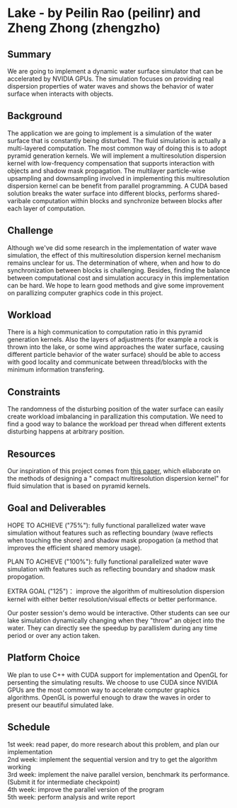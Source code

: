 # Lake - by Peilin Rao (peilinr) and Zheng Zhong (zhengzho)

## Summary
We are going to implement a dynamic water surface simulator that can be accelerated by NVIDIA GPUs. 
The simulation focuses on providing real dispersion properties of water waves and shows the behavior of water surface when interacts with objects.

## Background
The application we are going to implement is a simulation of the water surface that is constantly being disturbed.
The fluid simulation is actually a multi-layered computation. The most common way of doing this is to adopt pyramid generation kernels. 
We will implement a multiresolution dispersion kernel with low-frequency compensation that supports interaction with objects and shadow mask propagation. The multilayer particle-wise upsampling and downsampling involved in implementing this multiresolution dispersion kernel can be benefit from parallel programming. A CUDA based solution breaks the water surface into different blocks, performs shared-varibale computation within blocks and synchronize between blocks after each layer of computation.

## Challenge
Although we've did some research in the implementation of water wave simulation, the effect of this multiresolution dispersion kernel mechanism remains unclear for us. The determination of where, when and how to do synchronization between blocks is challenging. Besides, finding the balance between computational cost and simulation accuracy in this implementation can be hard.  We hope to learn good methods and give some improvement on parallizing computer graphics code in this project.

## Workload
There is a high communication to computation ratio in this pyramid generation kernels. Also the layers of adjustments (for example a rock is thrown into the lake, or some wind approaches the water surface, causing different particle behavior of the water surface) should be able to access with good locality and communicate between thread/blocks with the minimum information transfering.

## Constraints
The randomness of the disturbing position of the water surface can easily create workload imbalancing in parallization this computation. We need to find a good way to balance the workload per thread when different extents disturbing happens at arbitrary position.

## Resources
Our inspiration of this project comes from [this paper](http://www.gmrv.es/Publications/2016/CMTKPO16/main.pdf), which ellaborate on the methods of designing a " compact multiresolution dispersion kernel" for fluid simulation that is based on pyramid kernels. 

## Goal and Deliverables

HOPE TO ACHIEVE ("75%"): fully functional parallelized water wave simulation without features such as reflecting boundary (wave reflects when touching the shore) and shadow mask propogation (a method that improves the efficient shared memory usage).  

PLAN TO ACHIEVE ("100%"): fully functional parallelized water wave simulation with features such as reflecting boundary and shadow mask propogation.  

EXTRA GOAL ("125")： improve the algorithm of multiresolution dispersion kernel with either better resolution/visual effects or better performance. 

Our poster session's demo would be interactive. Other students can see our lake simulation dynamically changing when they "throw" an object into the water. They can directly see the speedup by parallislem during any time period or over any action taken.  

## Platform Choice
We plan to use C++ with CUDA support for implementation and OpenGL for persenting the simulating results. We choose to use CUDA since NVIDIA GPUs are the most common way to accelerate computer graphics algorithms. OpenGL is powerful enough to draw the waves in order to present our beautiful simulated lake.

## Schedule
1st week: read paper, do more research about this problem, and plan our implementation  
2nd week: implement the sequential version and try to get the algorithm working  
3rd week: implement the naive parallel version, benchmark its performance. (Submit it for intermediate checkpoint)  
4th week: improve the parallel version of the program  
5th week: perform analysis and write report  
